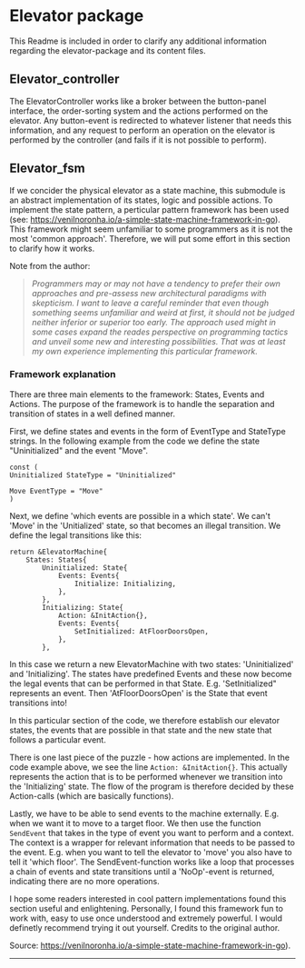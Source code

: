 # Elevator package 

This Readme is included in order to clarify any additional information regarding the elevator-package and its content files. 


## Elevator_controller

The ElevatorController works like a broker between the button-panel interface, the order-sorting system and the actions performed on the elevator. Any button-event is redirected to whatever listener that needs this information, and any request to perform an operation on the elevator is performed by the controller (and fails if it is not possible to perform). 

## Elevator_fsm

If we concider the physical elevator as a state machine, this submodule is an abstract implementation of its states, logic and possible actions. To implement the state pattern, a perticular pattern framework has been used (see: https://venilnoronha.io/a-simple-state-machine-framework-in-go). This framework might seem unfamiliar to some programmers as it is not the most 'common approach'. Therefore, we will put some effort in this section to clarify how it works. 

Note from the author:

> *Programmers may or may not have a tendency to prefer their own approaches and pre-assess new architectural paradigms with skepticism. I want to leave a careful reminder that even though something seems unfamiliar and weird at first, it should not be judged neither inferior or superior too early. The approach used might in some cases expand the reades perspective on programming tactics and unveil some new and interesting possibilities. That was at least my own experience implementing this particular framework.*

### Framework explanation 

There are three main elements to the framework: States, Events and Actions. The purpose of the framework is to handle the separation and transition of states in a well defined manner. 

First, we define states and events in the form of EventType and StateType strings. In the following example from the code we define the state "Uninitialized" and the event "Move". 

    
    const (
	Uninitialized StateType = "Uninitialized"

    Move EventType = "Move"
    )

Next, we define 'which events are possible in a which state'. We can't 'Move' in the 'Unitialized' state, so that becomes an illegal transition. We define the legal transitions like this: 

    return &ElevatorMachine{
		States: States{
			Uninitialized: State{
				Events: Events{
					Initialize: Initializing,
				},
			},
            Initializing: State{
				Action: &InitAction{},
				Events: Events{
					SetInitialized: AtFloorDoorsOpen,
				},
			},

In this case we return a new ElevatorMachine with two states: 'Uninitialized' and 'Initializing'. The states have predefined Events and these now become the legal events that can be performed in that State. E.g. 'SetInitialized" represents an event. Then 'AtFloorDoorsOpen' is the State that event transitions into!

In this particular section of the code, we therefore establish our elevator states, the events that are possible in that state and the new state that follows a particular event. 

There is one last piece of the puzzle - how actions are implemented. In the code example above, we see the line `Action: &InitAction{}`. This actually represents the action that is to be performed whenever we transition into the 'Initializing' state. The flow of the program is therefore decided by these Action-calls (which are basically functions). 

Lastly, we have to be able to send events to the machine externally. E.g. when we want it to move to a target floor. We then use the function `SendEvent` that takes in the type of event you want to perform and a context. The context is a wrapper for relevant information that needs to be passed to the event. E.g. when you want to tell the elevator to 'move' you also have to tell it 'which floor'. The SendEvent-function works like a loop that processes a chain of events and state transitions until a 'NoOp'-event is returned, indicating there are no more operations. 

I hope some readers interested in cool pattern implementations found this section useful and enlightening. Personally, I found this framework fun to work with, easy to use once understood and extremely powerful. I would definetly recommend trying it out yourself. Credits to the original author. 

Source: https://venilnoronha.io/a-simple-state-machine-framework-in-go).

***